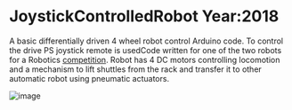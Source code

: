 # JoystickControlledRobot Year:2018

A basic differentially driven 4 wheel robot control Arduino code. To control the drive PS joystick remote is usedCode written for one of the two robots for a Robotics [competition](https://en.wikipedia.org/wiki/ABU_Robocon#ABU_Robocon_2018).
Robot has 4 DC motors controlling locomotion and a mechanism to lift shuttles from the rack and transfer it to other automatic robot using pneumatic actuators.

![image](https://user-images.githubusercontent.com/13993518/121774739-6df6dc00-cba1-11eb-8875-b4de6c0e79bc.png)

